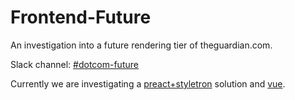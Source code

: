 # Frontend-Future

An investigation into a future rendering tier of theguardian.com.

Slack channel: [#dotcom-future](https://theguardian.slack.com/messages/C0JES5PEV)

Currently we are investigating a [preact+styletron](https://github.com/guardian/frontend-future/tree/preact) solution and [vue](https://github.com/guardian/frontend-future/tree/vue).